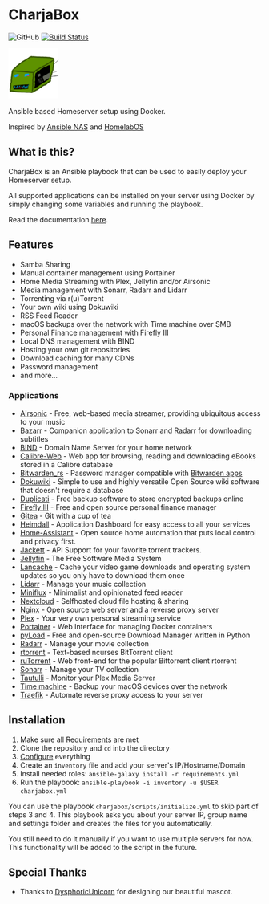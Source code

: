 # CharjaBox
![GitHub](https://img.shields.io/github/license/CherryKitten/CharjaBox)
[![Build Status](https://travis-ci.com/CherryKitten/CharjaBox.svg?branch=master)](https://travis-ci.com/CherryKitten/CharjaBox)

<img src='img/mascot.png' alt='CharjaBox mascot' width="100"/>

Ansible based Homeserver setup using Docker.

Inspired by [Ansible NAS](https://github.com/davestephens/ansible-nas) and [HomelabOS](https://gitlab.com/NickBusey/HomelabOS)

## What is this?

CharjaBox is an Ansible playbook that can be used to easily deploy your Homeserver setup.

All supported applications can be installed on your server using Docker by simply changing some variables and running the playbook.

Read the documentation [here](https://cherrykitten.github.io/CharjaBox).

## Features

* Samba Sharing
* Manual container management using Portainer
* Home Media Streaming with Plex, Jellyfin and/or Airsonic
* Media management with Sonarr, Radarr and Lidarr
* Torrenting via r(u)Torrent
* Your own wiki using Dokuwiki
* RSS Feed Reader
* macOS backups over the network with Time machine over SMB
* Personal Finance management with Firefly III
* Local DNS management with BIND
* Hosting your own git repositories
* Download caching for many CDNs
* Password management
* and more...

### Applications

* [Airsonic](https://airsonic.github.io/) - Free, web-based media streamer, providing ubiquitous access to your music
* [Bazarr](https://github.com/morpheus65535/bazarr) - Companion application to Sonarr and Radarr for downloading subtitles
* [BIND](https://www.isc.org/bind/) - Domain Name Server for your home network
* [Calibre-Web](https://github.com/janeczku/calibre-web) - Web app for browsing, reading and downloading eBooks stored in a Calibre database 
* [Bitwarden_rs](https://github.com/dani-garcia/bitwarden_rs) - Password manager compatible with [Bitwarden apps](https://bitwarden.com/)
* [Dokuwiki](https://www.dokuwiki.org/dokuwiki) - Simple to use and highly versatile Open Source wiki software that doesn't require a database
* [Duplicati](https://www.duplicati.com/) - Free backup software to store encrypted backups online
* [Firefly III](https://firefly-iii.org/) - Free and open source personal finance manager
* [Gitea](https://gitea.io/) - Git with a cup of tea
* [Heimdall](https://heimdall.site/) - Application Dashboard for easy access to all your services
* [Home-Assistant](https://www.home-assistant.io/hassio/) - Open source home automation that puts local control and privacy first. 
* [Jackett](https://github.com/Jackett/Jackett) - API Support for your favorite torrent trackers.
* [Jellyfin](http://jellyfin.org/) - The Free Software Media System
* [Lancache](https://github.com/lancachenet/monolithic) - Cache your video game downloads and operating system updates so you only have to download them once
* [Lidarr](https://lidarr.audio/) - Manage your music collection
* [Miniflux](https://miniflux.app/) - Minimalist and opinionated feed reader
* [Nextcloud](https://nextcloud.com/) - Selfhosted cloud file hosting & sharing
* [Nginx](https://www.nginx.com/) - Open source web server and a reverse proxy server
* [Plex](https://www.plex.tv/) - Your very own personal streaming service
* [Portainer](https://portainer.io/) - Web Interface for managing Docker containers
* [pyLoad](https://pyload.net/) - Free and open-source Download Manager written in Python
* [Radarr](https://radarr.video/#home) - Manage your movie collection
* [rtorrent](https://github.com/rakshasa/rtorrent) - Text-based ncurses BitTorrent client
* [ruTorrent](https://github.com/Novik/ruTorrent) - Web front-end for the popular Bittorrent client rtorrent
* [Sonarr](https://sonarr.tv/) - Manage your TV collection
* [Tautulli](https://tautulli.com/) - Monitor your Plex Media Server
* [Time machine](https://github.com/awlx/samba-timemachine) - Backup your macOS devices over the network
* [Traefik](https://containo.us/traefik/) - Automate reverse proxy access to your server

## Installation

1. Make sure all [Requirements](requirements.md) are met
2. Clone the repository and `cd` into the directory
3. [Configure](configuration.md) everything
4. Create an `inventory` file and add your server's IP/Hostname/Domain
5. Install needed roles: `ansible-galaxy install -r requirements.yml`
6. Run the playbook: `ansible-playbook -i inventory -u $USER charjabox.yml`

You can use the playbook `charjabox/scripts/initialize.yml` to skip part of steps 3 and 4. This playbook asks you about your server IP, group name and settings folder and creates the files for you automatically.

You still need to do it manually if you want to use multiple servers for now. This functionality will be added to the script in the future.

## Special Thanks

* Thanks to [DysphoricUnicorn](https://github.com/DysphoricUnicorn) for designing our beautiful mascot.
